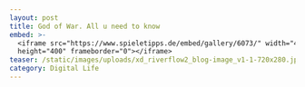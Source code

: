 ```yaml
---
layout: post
title: God of War. All u need to know
embed: >-
  <iframe src="https://www.spieletipps.de/embed/gallery/6073/" width="494"
  height="400" frameborder="0"></iframe>
teaser: /static/images/uploads/xd_riverflow2_blog-image_v1-1-720x280.jpg
category: Digital Life
---
```



